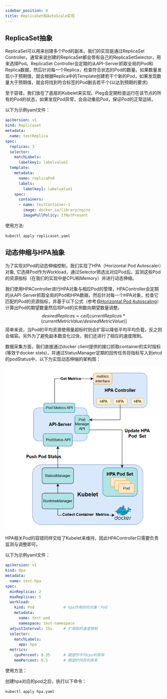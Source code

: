 ```yaml
---
sidebar_position: 8
title: ReplicaSet和AutoScale实现
---
```


## ReplicaSet抽象
ReplicaSet可以用来创建多个Pod的副本。我们的实现是通过ReplicaSet Controller。通常来说创建的ReplicaSet都会带有自己的ReplicaSetSelector，用来选择Pod。ReplicaSet Controller会定期的从API-Server抓取全局的Pod和Replica数据，然后针对每一个Replica，检查符合状态的Pod的数量。如果数量发现小于预期值，就会根据Replica中的Template创建若干个新的Pod，如果发现数量大于预期值，就会将找到符合标签的Pod删去若干个(以达到预期的要求)

至于容错，我们放在了底层的Kubelet来实现。Pleg会定期检查运行在该节点的所有的Pod的状态，如果发现Pod异常，会自动重启Pod，保证Pod的正常运转。

以下为示例yaml文件：

```yaml
apiVersion: v1
kind: Replicaset
metadata:
  name: testReplica
spec:
  replicas: 3
  selector:
    matchLabels:
      labelkey1: labelvalue1
  template:
    metadata:
      name: replicaPod
      labels:
        labelkey1: labelvalue1
    spec:
      containers:
      - name: testContainer-1
        image: docker.io/library/nginx
        ImagePullPolicy: IfNotPresent

```

使用方法:

`kubectl apply replicaset.yaml`

## 动态伸缩与HPA抽象

为了实现对Pod的动态伸缩控制，我们实现了HPA（Horizontal Pod  Autoscaler）对象,  它选择Pod作为Workload，通过Selector筛选出对应Pod后，监测这些Pod的资源指标（在我们的实现中是CPU和Memory）并进行动态伸缩。

我们使用HPAController进行HPA对象与相应Pod的管理，HPAController会定期的从API-Server抓取全局的Pod和HPA数据，然后针对每一个HPA对象，检查它匹配的Pod的资源指标，并基于以下公式（参考自[Horizontal Pod Autoscaling](https://kubernetes.io/docs/tasks/run-application/horizontal-pod-autoscale/)）计算出Pod的期望数量然后将Pod的实例数向期望数量调整。
$$
desiredReplicas = ceil[currentReplicas * ( currentMetricValue / desiredMetricValue )]
$$
简单来说，当Pod的平均资源使用量超标时则会扩容以降低平均平均负载，反之则会缩容。另外为了避免副本数变化过快，我们还进行了相应的速度限制。

数据采集方面，我们直接通过docker client提供的接口抓取container的实时指标(等效于docker stats)，并通过StatusManager定期的回传任务将指标写入到etcd的podStatus中，以下为实现动态伸缩的架构图：

![image-20230604180932186](8-replica&hpa.assets/image-20230604180932186.png)

HPA相关Pod的容错同样交给了Kubelet来维持，因此HPAController只需要负责监测与调整即可。

以下为示例yaml文件：

```yaml
apiVersion: v1
kind: Hpa
metadata:
  name: test-hpa
spec:
  minReplicas: 2
  maxReplicas: 5
  workload:       
    kind: Pod             # hpa作用的的对象：Pod
    metadata:
      name: test-pod
      namespace: test-namespace
  adjustInterval: 15s     # 扩缩容的速度限制
  selector:
    matchLabels: 
      app: hpa
  metrics:
    cpuPercent: 0.35	  # 期望的平均cpu利用率
    memPercent: 0.5		  # 期望的内存利用率
```

使用方法：

创建hpa对应的pod之后，执行以下命令：

`kubectl apply hpa.yaml`